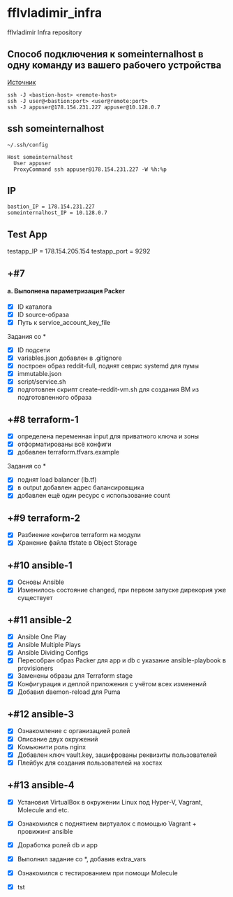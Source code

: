 # fflvladimir_infra
fflvladimir Infra repository

## Cпособ подключения к someinternalhost в одну команду из вашего рабочего устройства

[Источник](https://www.redhat.com/sysadmin/ssh-proxy-bastion-proxyjump)

```
ssh -J <bastion-host> <remote-host>
ssh -J user@<bastion:port> <user@remote:port>
ssh -J appuser@178.154.231.227 appuser@10.128.0.7
```

## ssh someinternalhost

```~/.ssh/config```
```
Host someinternalhost
  User appuser
  ProxyCommand ssh appuser@178.154.231.227 -W %h:%p
```

## IP
```
bastion_IP = 178.154.231.227
someinternalhost_IP = 10.128.0.7
```

## Test App
testapp_IP = 178.154.205.154
testapp_port = 9292

## +#7
#### а. Выполнена параметризация Packer

- [x] ID каталога
- [x] ID source-образа
- [x] Путь к service_account_key_file

Задания со *

- [x] ID подсети
- [x] variables.json добавлен в .gitignore
- [x] построен образ reddit-full, поднят севрис systemd для пумы
- [x] immutable.json
- [x] script/service.sh
- [x] подготовлен скрипт create-reddit-vm.sh для создания ВМ из подготовленного образа

## +#8 terraform-1

- [x] определена переменная input для приватного ключа и зоны
- [x] отформатированы всё конфиги
- [x] добавлен terraform.tfvars.example

Задания со *

- [x] поднят load balancer (lb.tf)
- [x] в output добавлен адрес балансировщика
- [x] добавлен ещё один ресурс с использование count

## +#9 terraform-2

- [x] Разбиение конфигов terraform на модули
- [x] Хранение файла tfstate в Object Storage

## +#10 ansible-1

- [x] Основы Ansible
- [x] Изменилось состояние changed, при первом запуске дирекория уже существует

## +#11 ansible-2

- [x] Ansible One Play
- [x] Ansible Multiple Plays
- [x] Ansible Dividing Configs
- [x] Пересобран образ Packer для app и db с указание ansible-playbook в provisioners
- [x] Заменены образы для Terraform stage
- [x] Конфигурация и деплой приложения с учётом всех изменений
- [x] Добавил daemon-reload для Puma

## +#12 ansible-3

- [x] Ознакомление с организацией ролей
- [x] Описание двух окружений
- [x] Комьюнити роль nginx
- [x] Добавлен ключ vault.key, зашифрованы реквизиты пользователей
- [x] Плейбук для создания пользователей на хостах

## +#13 ansible-4

- [x] Установил VirtualBox в окружении Linux под Hyper-V, Vagrant, Molecule and etc.
- [x] Ознакомился с поднятием виртуалок с помощью Vagrant + провижинг ansible
- [x] Доработка ролей db и app
- [x] Выполнил задание со *, добавив extra_vars
- [x] Ознакомился с тестированием при помощи Molecule

- [x] tst
